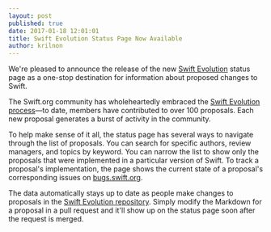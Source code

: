 ```yaml
---
layout: post
published: true
date: 2017-01-18 12:01:01
title: Swift Evolution Status Page Now Available
author: krilnon
---
```


We're pleased to announce the release of the new [Swift Evolution](https://apple.github.io/swift-evolution/) status page as a one-stop destination for information about proposed changes to Swift.

The Swift.org community has wholeheartedly embraced the [Swift Evolution process](https://github.com/swiftlang/swift-evolution/blob/master/process.md)—to date, members have contributed to over 100 proposals. Each new proposal generates a burst of activity in the community.

To help make sense of it all, the status page has several ways to navigate through the list of proposals. You can search for specific authors, review managers, and topics by keyword. You can narrow the list to show only the proposals that were implemented in a particular version of Swift. To track a proposal's implementation, the page shows the current state of a proposal's corresponding issues on [bugs.swift.org](https://bugs.swift.org).

The data automatically stays up to date as people make changes to proposals in the [Swift Evolution repository](https://github.com/swiftlang/swift-evolution). Simply modify the Markdown for a proposal in a pull request and it'll show up on the status page soon after the request is merged.